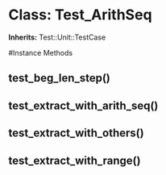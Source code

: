 # Class: Test_ArithSeq
**Inherits:** Test::Unit::TestCase
    




#Instance Methods
## test_beg_len_step() [](#method-i-test_beg_len_step)

## test_extract_with_arith_seq() [](#method-i-test_extract_with_arith_seq)

## test_extract_with_others() [](#method-i-test_extract_with_others)

## test_extract_with_range() [](#method-i-test_extract_with_range)


